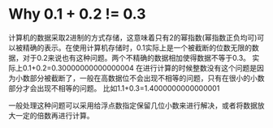 # Why 0.1 + 0.2 != 0.3

计算机的数据采取2进制的方式存储，这意味着只有2的幂指数(幂指数正负均可)可以被精确的表示。在使用计算机存储时，0.1实际上是一个被截断的位数无限的数据，对于0.2来说也有这种问题。两个不精确的数据相加使得数据不等于0.3。
实际上0.1+0.2=0.30000000000000004 
在进行计算的时候整数没有这个问题是因为小数部分被截断了，一般在高数据位不会出现不相等的问题，只有在很小的小数部分才会出现不相等的问题。
比如1.1+0.3=1.4000000000000001 

一般处理这种问题可以采用给浮点数指定保留几位小数来进行解决，或者将数据放大一定的倍数再进行计算。